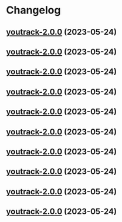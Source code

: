 # Changelog



## [youtrack-2.0.0](https://github.com/truecharts/charts/compare/youtrack-1.0.7...youtrack-2.0.0) (2023-05-24)




## [youtrack-2.0.0](https://github.com/truecharts/charts/compare/youtrack-1.0.7...youtrack-2.0.0) (2023-05-24)




## [youtrack-2.0.0](https://github.com/truecharts/charts/compare/youtrack-1.0.7...youtrack-2.0.0) (2023-05-24)




## [youtrack-2.0.0](https://github.com/truecharts/charts/compare/youtrack-1.0.7...youtrack-2.0.0) (2023-05-24)




## [youtrack-2.0.0](https://github.com/truecharts/charts/compare/youtrack-1.0.7...youtrack-2.0.0) (2023-05-24)




## [youtrack-2.0.0](https://github.com/truecharts/charts/compare/youtrack-1.0.7...youtrack-2.0.0) (2023-05-24)




## [youtrack-2.0.0](https://github.com/truecharts/charts/compare/youtrack-1.0.7...youtrack-2.0.0) (2023-05-24)




## [youtrack-2.0.0](https://github.com/truecharts/charts/compare/youtrack-1.0.7...youtrack-2.0.0) (2023-05-24)




## [youtrack-2.0.0](https://github.com/truecharts/charts/compare/youtrack-1.0.7...youtrack-2.0.0) (2023-05-24)




## [youtrack-2.0.0](https://github.com/truecharts/charts/compare/youtrack-1.0.7...youtrack-2.0.0) (2023-05-24)

